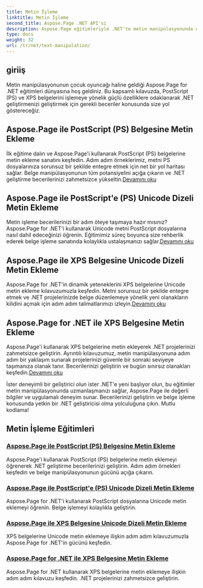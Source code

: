 ```yaml
---
title: Metin İşleme
linktitle: Metin İşleme
second_title: Aspose.Page .NET API'si
description: Aspose.Page eğitimleriyle .NET'te metin manipülasyonunda ustalaşın. PostScript ve XPS belgelerine Unicode metin eklemeyi öğrenin. Belge işleme becerilerinizi geliştirin.
type: docs
weight: 32
url: /tr/net/text-manipulation/
---
```



## giriiş

Metin manipülasyonunun çocuk oyuncağı haline geldiği Aspose.Page for .NET eğitimleri dünyasına hoş geldiniz. Bu kapsamlı kılavuzda, PostScript (PS) ve XPS belgelerini işlemeye yönelik güçlü özelliklere odaklanarak .NET geliştirmenizi geliştirmek için gerekli beceriler konusunda size yol göstereceğiz.

## Aspose.Page ile PostScript (PS) Belgesine Metin Ekleme

 İlk eğitime dalın ve Aspose.Page'i kullanarak PostScript (PS) belgelerine metin ekleme sanatını keşfedin. Adım adım örneklerimiz, metni PS dosyalarınıza sorunsuz bir şekilde entegre etmek için net bir yol haritası sağlar. Belge manipülasyonunun tüm potansiyelini açığa çıkarın ve .NET geliştirme becerilerinizi zahmetsizce yükseltin.[Devamını oku](./add-text-to-postscript-ps-document/)

## Aspose.Page ile PostScript'e (PS) Unicode Dizeli Metin Ekleme

Metin işleme becerilerinizi bir adım öteye taşımaya hazır mısınız? Aspose.Page for .NET'i kullanarak Unicode metni PostScript dosyalarına nasıl dahil edeceğinizi öğrenin. Eğitimimiz süreç boyunca size rehberlik ederek belge işleme sanatında kolaylıkla ustalaşmanızı sağlar.[Devamını oku](./add-text-with-unicode-string-to-postscript-ps/)

## Aspose.Page ile XPS Belgesine Unicode Dizeli Metin Ekleme

 Aspose.Page for .NET'in dinamik yeteneklerini XPS belgelerine Unicode metin ekleme kılavuzumuzla keşfedin. Metni sorunsuz bir şekilde entegre etmek ve .NET projelerinizde belge düzenlemeye yönelik yeni olanakların kilidini açmak için adım adım talimatlarımızı izleyin.[Devamını oku](./add-text-with-unicode-string-to-xps-document/)

## Aspose.Page for .NET ile XPS Belgesine Metin Ekleme

 Aspose.Page'i kullanarak XPS belgelerine metin ekleyerek .NET projelerinizi zahmetsizce geliştirin. Ayrıntılı kılavuzumuz, metin manipülasyonuna adım adım bir yaklaşım sunarak projelerinizi güvenle bir sonraki seviyeye taşımanıza olanak tanır. Becerilerinizi geliştirin ve bugün sınırsız olanakları keşfedin.[Devamını oku](./add-text-to-xps-document/)

İster deneyimli bir geliştirici olun ister .NET'e yeni başlıyor olun, bu eğitimler metin manipülasyonunda uzmanlaşmanızı sağlar, Aspose.Page ile değerli bilgiler ve uygulamalı deneyim sunar. Becerilerinizi geliştirin ve belge işleme konusunda yetkin bir .NET geliştiricisi olma yolculuğuna çıkın. Mutlu kodlama!
## Metin İşleme Eğitimleri
### [Aspose.Page ile PostScript (PS) Belgesine Metin Ekleme](./add-text-to-postscript-ps-document/)
Aspose.Page'i kullanarak PostScript (PS) belgelerine metin eklemeyi öğrenerek .NET geliştirme becerilerinizi geliştirin. Adım adım örnekleri keşfedin ve belge manipülasyonunun gücünü açığa çıkarın.
### [Aspose.Page ile PostScript'e (PS) Unicode Dizeli Metin Ekleme](./add-text-with-unicode-string-to-postscript-ps/)
Aspose.Page for .NET'i kullanarak PostScript dosyalarına Unicode metin eklemeyi öğrenin. Belge işlemeyi kolaylıkla geliştirin.
### [Aspose.Page ile XPS Belgesine Unicode Dizeli Metin Ekleme](./add-text-with-unicode-string-to-xps-document/)
XPS belgelerine Unicode metin eklemeye ilişkin adım adım kılavuzumuzla Aspose.Page for .NET'in gücünü keşfedin.
### [Aspose.Page for .NET ile XPS Belgesine Metin Ekleme](./add-text-to-xps-document/)
Aspose.Page for .NET kullanarak XPS belgelerine metin eklemeye ilişkin adım adım kılavuzu keşfedin. .NET projelerinizi zahmetsizce geliştirin.